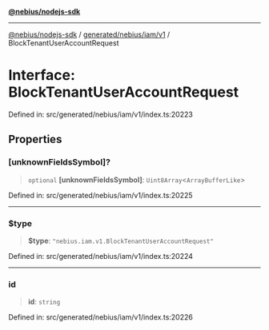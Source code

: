 [**@nebius/nodejs-sdk**](../../../../../README.md)

---

[@nebius/nodejs-sdk](../../../../../README.md) / [generated/nebius/iam/v1](../README.md) / BlockTenantUserAccountRequest

# Interface: BlockTenantUserAccountRequest

Defined in: src/generated/nebius/iam/v1/index.ts:20223

## Properties

### \[unknownFieldsSymbol\]?

> `optional` **\[unknownFieldsSymbol\]**: `Uint8Array`\<`ArrayBufferLike`\>

Defined in: src/generated/nebius/iam/v1/index.ts:20225

---

### $type

> **$type**: `"nebius.iam.v1.BlockTenantUserAccountRequest"`

Defined in: src/generated/nebius/iam/v1/index.ts:20224

---

### id

> **id**: `string`

Defined in: src/generated/nebius/iam/v1/index.ts:20226
